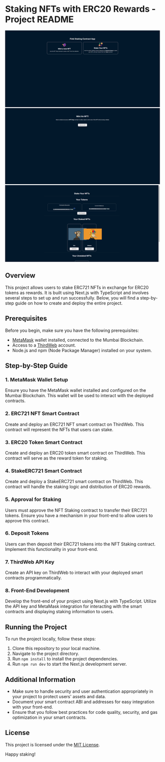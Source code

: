 # Staking NFTs with ERC20 Rewards - Project README

![Project Screenshot](screenshot1.png)
![Project Screenshot](screenshot2.png)
![Project Screenshot](screenshot3.png)

## Overview

This project allows users to stake ERC721 NFTs in exchange for ERC20 tokens as rewards. It is built using Next.js with TypeScript and involves several steps to set up and run successfully. Below, you will find a step-by-step guide on how to create and deploy the entire project.

## Prerequisites

Before you begin, make sure you have the following prerequisites:

- [MetaMask](https://metamask.io/) wallet installed, connected to the Mumbai Blockchain.
- Access to a [ThirdWeb](https://thirdweb.io/) account.
- Node.js and npm (Node Package Manager) installed on your system.

## Step-by-Step Guide

### 1. MetaMask Wallet Setup

Ensure you have the MetaMask wallet installed and configured on the Mumbai Blockchain. This wallet will be used to interact with the deployed contracts.

### 2. ERC721 NFT Smart Contract

Create and deploy an ERC721 NFT smart contract on ThirdWeb. This contract will represent the NFTs that users can stake.

### 3. ERC20 Token Smart Contract

Create and deploy an ERC20 token smart contract on ThirdWeb. This contract will serve as the reward token for staking.

### 4. StakeERC721 Smart Contract

Create and deploy a StakeERC721 smart contract on ThirdWeb. This contract will handle the staking logic and distribution of ERC20 rewards.

### 5. Approval for Staking

Users must approve the NFT Staking contract to transfer their ERC721 tokens. Ensure you have a mechanism in your front-end to allow users to approve this contract.

### 6. Deposit Tokens

Users can then deposit their ERC721 tokens into the NFT Staking contract. Implement this functionality in your front-end.

### 7. ThirdWeb API Key

Create an API key on ThirdWeb to interact with your deployed smart contracts programmatically.

### 8. Front-End Development

Develop the front-end of your project using Next.js with TypeScript. Utilize the API key and MetaMask integration for interacting with the smart contracts and displaying staking information to users.

## Running the Project

To run the project locally, follow these steps:

1. Clone this repository to your local machine.
2. Navigate to the project directory.
3. Run `npm install` to install the project dependencies.
4. Run `npm run dev` to start the Next.js development server.

## Additional Information

- Make sure to handle security and user authentication appropriately in your project to protect users' assets and data.
- Document your smart contract ABI and addresses for easy integration with your front-end.
- Ensure that you follow best practices for code quality, security, and gas optimization in your smart contracts.

## License

This project is licensed under the [MIT License](LICENSE).

Happy staking!